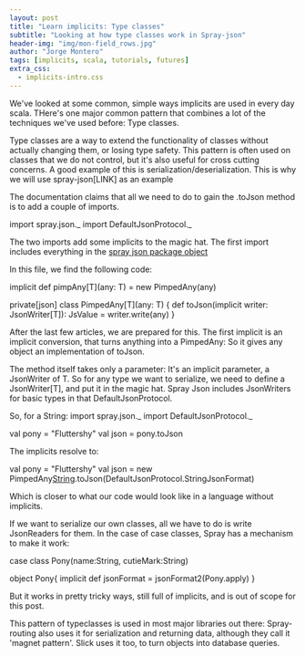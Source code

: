 ```yaml
---
layout: post
title: "Learn implicits: Type classes"
subtitle: "Looking at how type classes work in Spray-json"
header-img: "img/mon-field_rows.jpg"
author: "Jorge Montero"
tags: [implicits, scala, tutorials, futures]
extra_css:
  - implicits-intro.css
---
```


<style scoped>
  
</style>

We've looked at some common, simple ways implicits are used in every day scala. THere's one major common pattern that
combines a lot of the techniques we've used before: Type classes.

Type classes are a way to extend the functionality of classes without actually changing them, or losing type safety.
This pattern is often used on classes that we do not control, but it's also useful for cross cutting concerns. A good
example of this is serialization/deserialization. This is why we will use spray-json[LINK] as an example

The documentation claims that all we need to do to gain the .toJson method is to add a couple of imports.

import spray.json._
import DefaultJsonProtocol._

The two imports add some implicits to the magic hat. The first import includes everything in the [spray json package object](https://github.com/spray/spray-json/blob/master/src/main/scala/spray/json/package.scala)

In this file, we find the following code: 

 implicit def pimpAny[T](any: T) = new PimpedAny(any)
 
 private[json] class PimpedAny[T](any: T) {
     def toJson(implicit writer: JsonWriter[T]): JsValue = writer.write(any)
   }
   
 After the last few articles, we are prepared for this. The first implicit is an implicit conversion, that turns anything
 into a PimpedAny: So it gives any object an implementation of toJson.
 
 The method itself takes only a parameter: It's an implicit parameter, a JsonWriter of T. So for any type we want to serialize,
 we need to define a JsonWriter[T], and put it in the magic hat. Spray Json includes JsonWriters for basic types in that
 DefaultJsonProtocol.
 
 So, for a String:
 import spray.json._
 import DefaultJsonProtocol._
 
   val pony = "Fluttershy"
   val json = pony.toJson
   
 The implicits resolve to:
 
   val pony = "Fluttershy"
   val json = new PimpedAny[String](pony).toJson(DefaultJsonProtocol.StringJsonFormat)
  
  Which is closer to what our code would look like in a language without implicits.
  
  If we want to serialize our own classes, all we have to do is write JsonReaders for them. In the case of case classes,
   Spray has a mechanism to make it work:
   
   case class Pony(name:String, cutieMark:String)
   
   object Pony{
    implicit def jsonFormat = jsonFormat2(Pony.apply)
   }
   
But it works in pretty tricky ways, still full of implicits, and is out of scope for this post.
    
This pattern of typeclasses is used in most major libraries out there: Spray-routing also uses it for serialization
and returning data, although they call it 'magnet pattern'. Slick uses it too, to turn objects into database queries.
